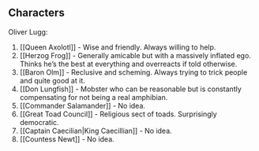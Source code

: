 ## Characters
Oliver Lugg:
1. [[Queen Axolotl]] - Wise and friendly. Always willing to help.
2. [[Herzog Frog]] - Generally amicable but with a massively inflated ego. Thinks he’s the best at everything and overreacts if told otherwise.
3. [[Baron Olm]] - Reclusive and scheming. Always trying to trick people and quite good at it.
4. [[Don Lungfish]] - Mobster who can be reasonable but is constantly compensating for not being a real amphibian.
5. [[Commander Salamander]] - No idea.
6. [[Great Toad Council]] - Religious sect of toads. Surprisingly democratic.
7. [[Captain Caecilian|King Caecillian]] - No idea.
8. [[Countess Newt]] - No idea.